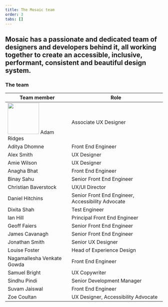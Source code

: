 ```yaml
---
title: The Mosaic team
order: 3
tabs: []
---
```

## Mosaic has a passionate and dedicated team of designers and developers behind it, all working together to create an accessible, inclusive, performant, consistent and beautiful design system.

### The team

| Team member | Role                 |
| ----------- | -------------------- |
| <img src="/assets/img/me.jpg" width="100px"/> Adam Ridges | Associate UX Designer |
| Aditya Dhomne | Front End Engineer |
| Alex Smith | UX Designer |
| Amie Wilson | UX Designer |
| Anagha Bhat | Front End Engineer |
| Binay Sahu | Senior Front End Engineer |
| Christian Baverstock | UX/UI Director |
| Daniel Hitchins | Senior Front End Engineer, Accessibility Advocate |
| Dixita Shah | Test Engineer |
| Ian Hill | Principal Front End Engineer |
| Geoff Faiers | Senior Front End Engineer |
| James Cavanagh | Senior Front End Engineer |
| Jonathan Smith | Senior UX Designer |
| Louise Foster | Head of Experience Design |
| Nagamallesha Venkate Gowda | Front End Engineer |
| Samuel Bright | UX Copywriter |
| Sindhu Pindi | Senior Development Manager |
| Suvam Jaiswal | Front End Engineer |
| Zoe Coultan | UX Designer, Accessibility Advocate |


